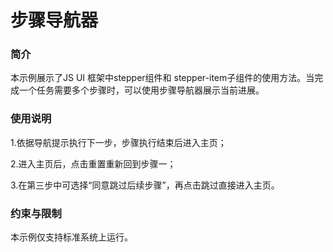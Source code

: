 # 步骤导航器<a name="ZH-CN_TOPIC_0000001133948524"></a>

### 简介<a name="section104mcpsimp"></a>

本示例展示了JS UI 框架中stepper组件和 stepper-item子组件的使用方法。当完成一个任务需要多个步骤时，可以使用步骤导航器展示当前进展。

### 使用说明<a name="section107mcpsimp"></a>

1.依据导航提示执行下一步，步骤执行结束后进入主页；

2.进入主页后，点击重置重新回到步骤一；

3.在第三步中可选择“同意跳过后续步骤”，再点击跳过直接进入主页。

### 约束与限制<a name="section112mcpsimp"></a>

本示例仅支持标准系统上运行。


